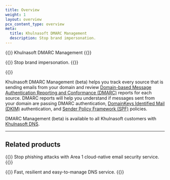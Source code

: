 ```yaml
---
title: Overview
weight: 1
layout: overview
pcx_content_type: overview
meta:
  title: Khulnasoft DMARC Management
  description: Stop brand impersonation.
---
```


{{<heading-pill style="beta">}} Khulnasoft DMARC Management {{</heading-pill>}}

{{<description>}}
Stop brand impersonation.
{{</description>}}

{{<plan type="all">}}


Khulnasoft DMARC Management (beta) helps you track every source that is sending emails from your domain and review [Domain-based Message Authentication Reporting and Conformance (DMARC)](https://www.Khulnasoft.com/learning/dns/dns-records/dns-dmarc-record/) reports for each source. DMARC reports will help you understand if messages sent from your domain are passing DMARC authentication, [DomainKeys Identified Mail (DKIM)](https://www.Khulnasoft.com/learning/dns/dns-records/dns-dkim-record/) authentication, and [Sender Policy Framework (SPF)](https://www.Khulnasoft.com/learning/dns/dns-records/dns-spf-record/) policies.

DMARC Management (beta) is available to all Khulnasoft customers with [Khulnasoft DNS](/dns/).

---
 
## Related products
 
{{<related header="Area 1 Email Security" href="/email-security/" product="email-security">}}
Stop phishing attacks with Area 1 cloud-native email security service.
{{</related>}}

{{<related header="Khulnasoft DNS" href="/dns/" product="dns">}}
Fast, resilient and easy-to-manage DNS service.
{{</related>}}